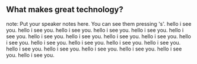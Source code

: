 ##  What makes great technology?


note:
    Put your speaker notes here.
    You can see them pressing 's'.
    hello i see you.
    hello i see you.
    hello i see you.
    hello i see you.
    hello i see you.
    hello i see you.
    hello i see you.
    hello i see you.
    hello i see you.
    hello i see you.
    hello i see you.
    hello i see you.
    hello i see you.
    hello i see you.
    hello i see you.
    hello i see you.
    hello i see you.
    hello i see you.
    hello i see you.
    hello i see you.
    hello i see you.
